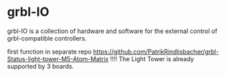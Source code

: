 # grbl-IO
grbl-IO is a collection of hardware and software for the external control of grbl-compatible controllers.

first function in separate repo
https://github.com/PatrikRindlisbacher/grbl-Status-light-tower-M5-Atom-Matrix
!!!! The Light Tower is already supported by 3 boards.
